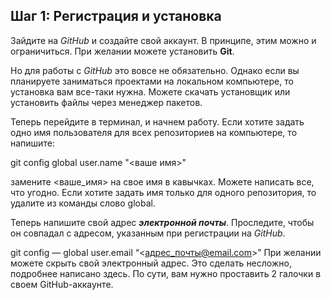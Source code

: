 ## Шаг 1: Регистрация и установка

Зайдите на _GitHub_ и создайте свой аккаунт. В принципе, этим можно и ограничиться. При желании можете установить **Git**. 

Но для работы с *GitHub* это вовсе не обязательно. Однако если вы планируете заниматься проектами на локальном компьютере, то установка вам все-таки нужна. Можете скачать установщик или установить файлы через менеджер пакетов.

Теперь перейдите в терминал, и начнем работу. Если хотите задать одно имя пользователя для всех репозиториев на компьютере, то напишите:

 git config  global user.name "<ваше имя>"

 замените <ваше_имя> на свое имя в кавычках. Можете написать все, что угодно. Если хотите задать имя только для одного репозитория, то удалите из команды слово global.

Теперь напишите свой адрес ***электронной почты***. Проследите, чтобы он совпадал с адресом, указанным при регистрации на *GitHub*.

git config — global user.email “<адрес_почты@email.com>”
При желании можете скрыть свой электронный адрес. Это сделать несложно, подробнее написано здесь. По сути, вам нужно проставить 2 галочки в своем GitHub-аккаунте.